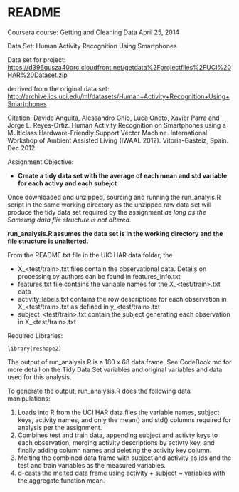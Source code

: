 README
========================================================

Coursera course: Getting and Cleaning Data April 25, 2014

Data Set: Human Activity Recognition Using Smartphones

Data set for project:
https://d396qusza40orc.cloudfront.net/getdata%2Fprojectfiles%2FUCI%20HAR%20Dataset.zip 

derrived from the original data set:
http://archive.ics.uci.edu/ml/datasets/Human+Activity+Recognition+Using+Smartphones 

Citation:
Davide Anguita, Alessandro Ghio, Luca Oneto, Xavier Parra and Jorge L. Reyes-Ortiz. Human Activity Recognition on Smartphones using a Multiclass Hardware-Friendly Support Vector Machine. International Workshop of Ambient Assisted Living (IWAAL 2012). Vitoria-Gasteiz, Spain. Dec 2012

Assignment Objective:
- **Create a tidy data set with the average of each mean and std variable for each activy and each subejct**

Once downloaded and unzipped, sourcing and running the run_analyis.R script in the same working directory as the unzipped raw data set will produce the tidy data set required by the assignment *as long as the Samsung data flie structure is not altered.*

**run_analysis.R assumes the data set is in the working directory and the file structure is unalterted.**

From the README.txt file in the UIC HAR data folder, the 
- X_<test/train>.txt files contain the observational data. Details on processing by authors can be found in features_info.txt
- features.txt file contains the variable names for the X_<test/train>.txt data
- activity_labels.txt contains the row descriptions for each observation in X_<test/train>.txt as defined in y_<test/train>.txt
- subject_<test/train>.txt contain the subject generating each observation in X_<test/train>.txt 


Required Libraries:
```
library(reshape2)
```

The output of run_analysis.R is a 180 x 68 data.frame. See CodeBook.md for more detail on the Tidy Data Set variables and original variables and data used for this analysis.

To generate the output, run_analysis.R does the following data manipulations:

1. Loads into R from the UCI HAR data files the variable names, subject keys, activity names, and only the mean() and std() columns required for analysis per the assignment.
2. Combines test and train data, appending subject and activty keys to each observation, merging activity descriptions by activty key, and finally adding column names and deleting the activity key column.
3. Melting the combined data frame with subject and activity as ids and the test and train variables as the measured variables.
4. d-casts the melted data frame using activity + subject ~ variables with the aggregate function mean. 


